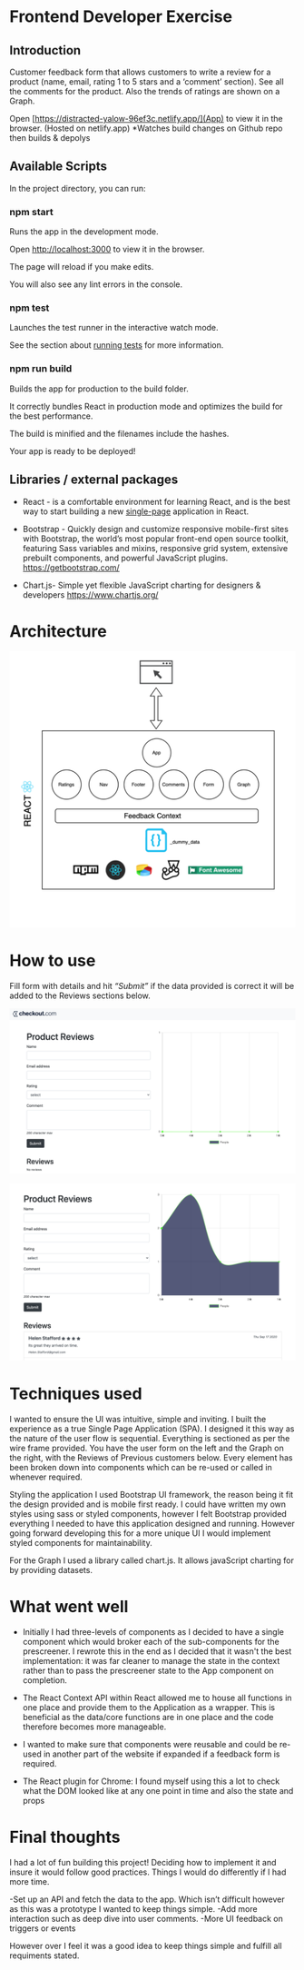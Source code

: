 # Frontend Developer Exercise


## Introduction

Customer feedback form that allows customers to write a review for a product (name, email, rating 1 to 5 stars and a ‘comment’ section). See all the comments for the product. Also the trends of ratings are shown on a Graph.

Open [https://distracted-yalow-96ef3c.netlify.app/](App) to view it in the browser.
(Hosted on netlify.app)
*Watches build changes on Github repo then builds & depolys 
  
## Available Scripts

In the project directory, you can run:

### npm start

Runs the app in the development mode.

Open [http://localhost:3000](http://localhost:3000/) to view it in the browser.

The page will reload if you make edits.

You will also see any lint errors in the console.

### npm test

Launches the test runner in the interactive watch mode.

See the section about [running tests](https://facebook.github.io/create-react-app/docs/running-tests) for more information.

### npm run build

Builds the app for production to the build folder.

It correctly bundles React in production mode and optimizes the build for the best performance.

The build is minified and the filenames include the hashes.

Your app is ready to be deployed!

  
  

## Libraries / external packages

-   React - is a comfortable environment for learning React, and is the best way to start building a new [single-page](https://reactjs.org/docs/glossary.html#single-page-application) application in React.
    
-   Bootstrap - Quickly design and customize responsive mobile-first sites with Bootstrap, the world’s most popular front-end open source toolkit, featuring Sass variables and mixins, responsive grid system, extensive prebuilt components, and powerful JavaScript plugins.
https://getbootstrap.com/
    
-   Chart.js- Simple yet flexible JavaScript charting for designers & developers
https://www.chartjs.org/
    

  

# Architecture

![arch](https://github.com/tejpal-sohal/co-reviews/blob/master/screenshots/arch.png)

  
  # How to use

Fill form with details and hit *“Submit”* if the data provided is correct it will be added to the Reviews sections below.

 ![enter image description here](https://github.com/tejpal-sohal/co-reviews/blob/master/screenshots/pr1.png)

![enter image description here](https://github.com/tejpal-sohal/co-reviews/blob/master/screenshots/pr2.png)
  
# Techniques used

I wanted to ensure the UI was intuitive, simple and inviting. I built the experience as a true Single Page Application (SPA). I designed it this way as the nature of the user flow is sequential. Everything is sectioned as per the wire frame provided. You have the user form on the left and the Graph on the right, with the Reviews of Previous customers below. Every element has been broken down into components which can be re-used or called in whenever required.

Styling the application I used Bootstrap UI framework, the reason being it fit the design provided and is mobile first ready. I could have written my own styles using sass or styled components, however I felt Bootstrap provided everything I needed to have this application designed and running. However going forward developing this for a more unique UI I would implement styled components for maintainability.

For the Graph I used a library called chart.js. It allows javaScript charting for by providing datasets.


# What went well

-   Initially I had three-levels of components as I decided to have a single component which would broker each of the sub-components for the prescreener. I rewrote this in the end as I decided that it wasn't the best implementation: it was far cleaner to manage the state in the context rather than to pass the prescreener state to the App component on completion.
    
-   The React Context API within React allowed me to house all functions in one place and provide them to the Application as a wrapper. This is beneficial as the data/core functions are in one place and the code therefore becomes more manageable.
    
-   I wanted to make sure that components were reusable and could be re-used in another part of the website if expanded if a feedback form is required.
    
-   The React plugin for Chrome: I found myself using this a lot to check what the DOM looked like at any one point in time and also the state and props
    

# Final thoughts

I had a lot of fun building this project! Deciding how to implement it and insure it would follow good practices. Things I would do differently if I had more time. 

-Set up an API and fetch the data to the app. Which isn’t difficult however as this was a prototype I wanted to keep things simple. 
-Add more interaction such as deep dive into user comments. 
-More UI feedback on triggers or events

However over I feel it was a good idea to keep things simple and fulfill all requiments stated. 




